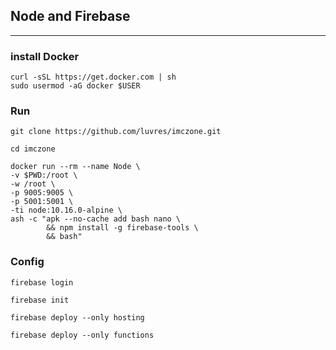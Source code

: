 ## Node and Firebase
-----

### install Docker
```
curl -sSL https://get.docker.com | sh
sudo usermod -aG docker $USER
```

### Run
```
git clone https://github.com/luvres/imczone.git

cd imczone
```
```
docker run --rm --name Node \
-v $PWD:/root \
-w /root \
-p 9005:9005 \
-p 5001:5001 \
-ti node:10.16.0-alpine \
ash -c "apk --no-cache add bash nano \
        && npm install -g firebase-tools \
        && bash"
```

### Config
```
firebase login

firebase init

firebase deploy --only hosting

firebase deploy --only functions
```

